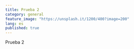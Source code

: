 ```yaml
---
title: Prueba 2
category: general
feature_image: "https://unsplash.it/1200/400?image=200"
lang: es
published: true
---
```


Prueba 2

